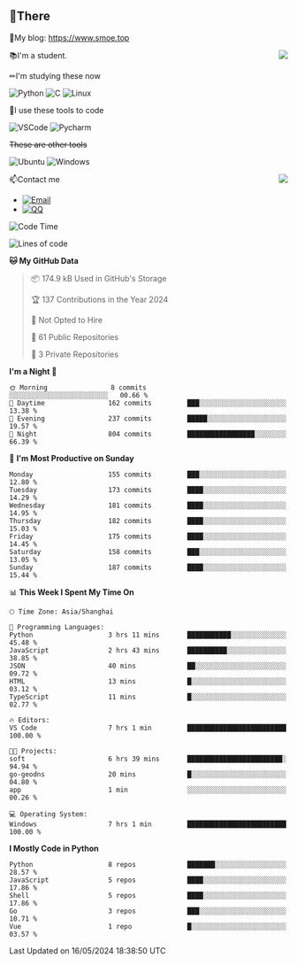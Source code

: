 
## 👏There

📰My blog: https://www.smoe.top

<img align="right" src="https://github-readme-stats.vercel.app/api/top-langs/?username=AkashiCoin"/>


📚I'm a student.

✏I'm studying these now

![Python](https://img.shields.io/badge/-Python-blue?style=flat-square&logo=Python&logoColor=fff)
![C](https://img.shields.io/badge/-C-585858?style=flat-square&logo=C&logoColor=fff)
![Linux](https://img.shields.io/badge/-Linux-black?style=flat-square&logo=Linux&logoColor=fff)

🔨I use these tools to code

![VSCode](https://img.shields.io/badge/-VSCode-blue?style=flat-square&logo=visualstudiocode&logoColor=fff)
![Pycharm](https://img.shields.io/badge/-Pycharm-green?style=flat-square&logo=pycharm&logoColor=fff)

 ~~These are other tools~~

![Ubuntu](https://img.shields.io/badge/-Ubuntu-orange?style=flat-square&logo=Ubuntu&logoColor=fff)
![Windows](https://img.shields.io/badge/-Windows-blue?style=flat-square&logo=Windows&logoColor=fff)

<img align="right" src="https://github-readme-stats.vercel.app/api?username=AkashiCoin" />


📫Contact me

* [![Email](https://img.shields.io/badge/Email-l1040186796@gmail.com-1?style=social&logoColor=fff)](mailto:l1040186796@gmail.com)
* [![QQ](https://img.shields.io/badge/QQ-1040186796-1?style=social&logoColor=fff)](tencent://AddContact/?fromId=45&fromSubId=1&subcmd=all&uin=1040186796&website=www.oicqzone.com)

<!--START_SECTION:waka-->
![Code Time](http://img.shields.io/badge/Code%20Time-1%2C178%20hrs%2029%20mins-blue)

![Lines of code](https://img.shields.io/badge/From%20Hello%20World%20I%27ve%20Written-269.0%20thousand%20lines%20of%20code-blue)

**🐱 My GitHub Data** 

> 📦 174.9 kB Used in GitHub's Storage 
 > 
> 🏆 137 Contributions in the Year 2024
 > 
> 🚫 Not Opted to Hire
 > 
> 📜 61 Public Repositories 
 > 
> 🔑 3 Private Repositories 
 > 
**I'm a Night 🦉** 

```text
🌞 Morning                8 commits           ░░░░░░░░░░░░░░░░░░░░░░░░░   00.66 % 
🌆 Daytime                162 commits         ███░░░░░░░░░░░░░░░░░░░░░░   13.38 % 
🌃 Evening                237 commits         █████░░░░░░░░░░░░░░░░░░░░   19.57 % 
🌙 Night                  804 commits         █████████████████░░░░░░░░   66.39 % 
```
📅 **I'm Most Productive on Sunday** 

```text
Monday                   155 commits         ███░░░░░░░░░░░░░░░░░░░░░░   12.80 % 
Tuesday                  173 commits         ████░░░░░░░░░░░░░░░░░░░░░   14.29 % 
Wednesday                181 commits         ████░░░░░░░░░░░░░░░░░░░░░   14.95 % 
Thursday                 182 commits         ████░░░░░░░░░░░░░░░░░░░░░   15.03 % 
Friday                   175 commits         ████░░░░░░░░░░░░░░░░░░░░░   14.45 % 
Saturday                 158 commits         ███░░░░░░░░░░░░░░░░░░░░░░   13.05 % 
Sunday                   187 commits         ████░░░░░░░░░░░░░░░░░░░░░   15.44 % 
```


📊 **This Week I Spent My Time On** 

```text
🕑︎ Time Zone: Asia/Shanghai

💬 Programming Languages: 
Python                   3 hrs 11 mins       ███████████░░░░░░░░░░░░░░   45.48 % 
JavaScript               2 hrs 43 mins       ██████████░░░░░░░░░░░░░░░   38.85 % 
JSON                     40 mins             ██░░░░░░░░░░░░░░░░░░░░░░░   09.72 % 
HTML                     13 mins             █░░░░░░░░░░░░░░░░░░░░░░░░   03.12 % 
TypeScript               11 mins             █░░░░░░░░░░░░░░░░░░░░░░░░   02.77 % 

🔥 Editors: 
VS Code                  7 hrs 1 min         █████████████████████████   100.00 % 

🐱‍💻 Projects: 
soft                     6 hrs 39 mins       ████████████████████████░   94.94 % 
go-geodns                20 mins             █░░░░░░░░░░░░░░░░░░░░░░░░   04.80 % 
app                      1 min               ░░░░░░░░░░░░░░░░░░░░░░░░░   00.26 % 

💻 Operating System: 
Windows                  7 hrs 1 min         █████████████████████████   100.00 % 
```

**I Mostly Code in Python** 

```text
Python                   8 repos             ███████░░░░░░░░░░░░░░░░░░   28.57 % 
JavaScript               5 repos             ████░░░░░░░░░░░░░░░░░░░░░   17.86 % 
Shell                    5 repos             ████░░░░░░░░░░░░░░░░░░░░░   17.86 % 
Go                       3 repos             ███░░░░░░░░░░░░░░░░░░░░░░   10.71 % 
Vue                      1 repo              █░░░░░░░░░░░░░░░░░░░░░░░░   03.57 % 
```




 Last Updated on 16/05/2024 18:38:50 UTC
<!--END_SECTION:waka-->

